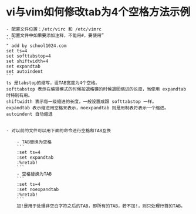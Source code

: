 # vi与vim如何修改tab为4个空格方法示例

    - 配置文件位置：/etc/virc 和 /etc/vimrc
    - 配置文件中如果要添加注释，不能用#，要使用”
    ```
    " add by school1024.com
    set ts=4
    set softtabstop=4
    set shiftwidth=4
    set expandtab
    set autoindent
    ```
    ts 是tabstop的缩写，设TAB宽度为4个空格。
    softtabstop 表示在编辑模式的时候按退格键的时候退回缩进的长度，当使用 expandtab 时特别有用。
    shiftwidth 表示每一级缩进的长度，一般设置成跟 softtabstop 一样。
    expandtab 表示缩进用空格来表示，noexpandtab 则是用制表符表示一个缩进。
    autoindent 自动缩进


    - 对以前的文件可以用下面的命令进行空格和TAB互换

        - TAB替换为空格
        ```
        :set ts=4
        :set expandtab
        :%retab!
        ```
        - 空格替换为TAB
        ```
        :set ts=4
        :set noexpandtab
        :%retab!
        ```
        加!是用于处理非空白字符之后的TAB，即所有的TAB，若不加!，则只处理行首的TAB。
